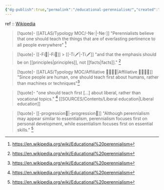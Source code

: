 ```yaml
---
{"dg-publish":true,"permalink":"/educational-perennialism/","created":"2023-04-06T21:53:48.360+02:00","updated":"2023-04-06T23:03:37.895+02:00"}
---
```


ref :: [Wikipedia](https://en.wikipedia.org/wiki/Educational%20perennialism)

> [!quote]- [[ATLAS/Typology MOC/-Ne💧\|-Ne💧]]
> "Perennialists believe that one should teach the things that are of everlasting pertinence to all people everywhere" [^1]

> [!quote]- [[-Fi🔱\|-Fi🔱]] > [[-Ti🗡️\|-Ti🗡️]]
> "and that the emphasis should be on [[principles\|principles]], not [[facts\|facts]]." [^1]

> [!quote]- [[ATLAS/Typology MOC/Affiliative 👨‍👩‍👧‍👦\|Affiliative 👨‍👩‍👧‍👦]]
> "Since people are human, one should teach first about humans, rather than machines or techniques"[^1]

> [!quote]-
"one should teach first [...] about liberal, rather than vocational topics." [^1]
> [[SOURCES/Contents/Liberal education\|Liberal education]]


> [!quote]- [[-progression🔦\|-progression🔦]]
> "Although perennialism may appear similar to essentialism, perennialism focuses first on personal development, while essentialism focuses first on essential skills." [^1]


[^1]: https://en.wikipedia.org/wiki/Educational%20perennialism